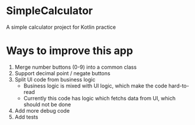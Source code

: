 # SimpleCalculator
A simple calculator project for Kotlin practice


# Ways to improve this app
1. Merge number buttons (0-9) into a common class
2. Support decimal point / negate buttons
3. Split UI code from business logic
   - Business logic is mixed with UI logic, which make the code hard-to-read
   - Currently this code has logic which fetchs data from UI, which should not be done
4. Add more debug code
5. Add tests
